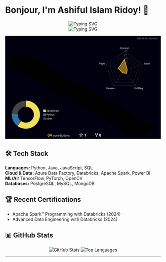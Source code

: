 # Bonjour, I'm Ashiful Islam Ridoy! 👋



<div align="center">
  <img src="https://readme-typing-svg.herokuapp.com?font=Fira+Code&pause=1000&color=2E9EF7&center=true&vCenter=true&width=435&lines=Data+Engineer;Azure+Cloud+Specialist;ML+Enthusiast&cursor=true" alt="Typing SVG" />
</div>
<div align="center">
  <img src="https://readme-typing-svg.demolab.com/?font=Fira+Code&size=22&duration=4000&pause=1000&color=2E9EF7&center=true&vCenter=true&width=435&height=60&lines=Data+Engineer+%7C;Azure+Cloud+Specialist+%7C;ML+Enthusiast+%7C" alt="Typing SVG" />
</div>


![](./profile-3d-contrib/profile-night-rainbow.svg)

## 🛠️ Tech Stack

**Languages:** Python, Java, JavaScript, SQL  
**Cloud & Data:** Azure Data Factory, Databricks, Apache Spark, Power BI  
**ML/AI:** TensorFlow, PyTorch, OpenCV  
**Databases:** PostgreSQL, MySQL, MongoDB  

## 🏆 Recent Certifications
- Apache Spark™ Programming with Databricks (2024)
- Advanced Data Engineering with Databricks (2024)

## 📊 GitHub Stats

<div align="center">
  <img src="https://github-readme-stats.vercel.app/api?username=AshifulRidoy&show_icons=true&theme=tokyonight&hide_border=true&count_private=true" alt="GitHub Stats" height="165" />
  <img src="https://github-readme-stats.vercel.app/api/top-langs/?username=AshifulRidoy&layout=compact&theme=tokyonight&hide_border=true" alt="Top Languages" height="165" />
</div>

---
<div align="center">

</div>
